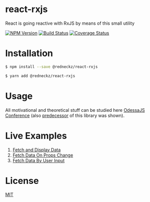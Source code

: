 # react-rxjs

React is going reactive with RxJS by means of this small utility

[![NPM Version][npm-image]][npm-url]
[![Build Status][travis-image]][travis-url]
[![Coverage Status][coveralls-image]][coveralls-url]

# Installation

```bash
$ npm install --save @redneckz/react-rxjs
```

```bash
$ yarn add @redneckz/react-rxjs
```

# Usage

All motivational and theoretical stuff can be studied here [OdessaJS Conference](https://www.youtube.com/watch?v=5PM5c0EUMyE&feature=youtu.be)
(also [predecessor](https://github.com/redneckz/react-redux-rxjs) of this library was shown).

# Live Examples

1.  [Fetch and Display Data](https://jsfiddle.net/redneckz/6f4d7jLr/)
2.  [Fetch Data On Props Change](https://jsfiddle.net/redneckz/cg0mbL6v/)
3.  [Fetch Data By User Input](https://jsfiddle.net/redneckz/Lsdvgn6f/)

# License

[MIT](http://vjpr.mit-license.org)

[npm-image]: https://badge.fury.io/js/%40redneckz%2Freact-rxjs.svg
[npm-url]: https://www.npmjs.com/package/%40redneckz%2Freact-rxjs
[travis-image]: https://travis-ci.org/redneckz/react-rxjs.svg?branch=master
[travis-url]: https://travis-ci.org/redneckz/react-rxjs
[coveralls-image]: https://coveralls.io/repos/github/redneckz/react-rxjs/badge.svg?branch=master
[coveralls-url]: https://coveralls.io/github/redneckz/react-rxjs?branch=master
